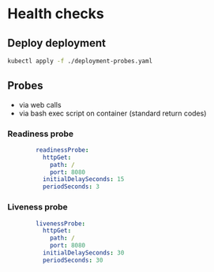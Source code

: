 # Health checks

## Deploy deployment

```bash
kubectl apply -f ./deployment-probes.yaml
```

## Probes

* via web calls
* via bash exec script on container (standard return codes)

### Readiness probe
```yml
        readinessProbe:
          httpGet:
            path: /
            port: 8080
          initialDelaySeconds: 15
          periodSeconds: 3
```


### Liveness probe

```yml
        livenessProbe:
          httpGet:
            path: /
            port: 8080
          initialDelaySeconds: 30
          periodSeconds: 30
```